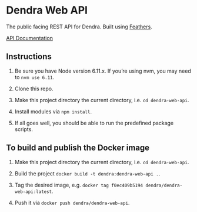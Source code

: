 # Dendra Web API

The public facing REST API for Dendra. Built using [Feathers](https://feathersjs.com).

[API Documentation](https://dendrascience.github.io/dendra-json-schema/)


## Instructions

1. Be sure you have Node version 6.11.x. If you’re using nvm, you may need to `nvm use 6.11`.

2. Clone this repo.

3. Make this project directory the current directory, i.e. `cd dendra-web-api`.

4. Install modules via `npm install`.

5. If all goes well, you should be able to run the predefined package scripts.


## To build and publish the Docker image

1. Make this project directory the current directory, i.e. `cd dendra-web-api`.

2. Build the project `docker build -t dendra:dendra-web-api .`.

3. Tag the desired image, e.g. `docker tag f0ec409b5194 dendra/dendra-web-api:latest`.

4. Push it via `docker push dendra/dendra-web-api`.
